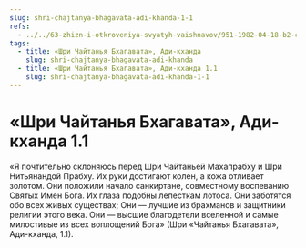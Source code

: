 ```yaml
---
slug: shri-chajtanya-bhagavata-adi-khanda-1-1
refs:
  - ../../63-zhizn-i-otkroveniya-svyatyh-vaishnavov/951-1982-04-18-b2-c-vrindavan-das-thakur-chajtanya-bhagavata-i-chajtanya-charitamrita.md
tags:
  - title: «Шри Чайтанья Бхагавата», Ади-кханда
    slug: shri-chajtanya-bhagavata-adi-khanda
  - title: «Шри Чайтанья Бхагавата», Ади-кханда 1.1
    slug: shri-chajtanya-bhagavata-adi-khanda-1-1
---
```


# «Шри Чайтанья Бхагавата», Ади-кханда 1.1

«Я почтительно склоняюсь перед Шри Чайтаньей Махапрабху и Шри Нитьянандой Прабху. Их руки достигают колен, а кожа отливает золотом. Они положили начало санкиртане, совместному воспеванию Святых Имен Бога. Их глаза подобны лепесткам лотоса. Они заботятся обо всех живых существах; Они — лучшие из брахманов и защитники религии этого века. Они — высшие благодетели вселенной и самые милостивые из всех воплощений Бога» (Шри «Чайтанья Бхагавата», Ади-кханда, 1.1).

